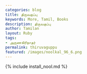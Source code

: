 ```yaml
---  
categories: blog  
title: திருவகுப்பு
keywords: More, Tamil, Books  
description: திருவகுப்பு
author: Tamilan  
layout: Ruby  
tags:     
- அருணகிரிநாதர்
permalink: thiruvaguppu  
featured: /images/noolkal_96_6.png  
---  
```

{% include install_nool.md %}  
